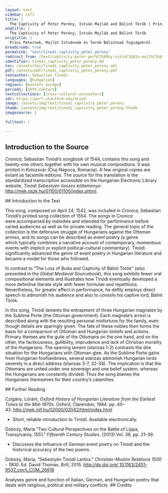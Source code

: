 ```yaml
---
layout: text
sidebar: left
title: |
  The Captivity of Peter Perény, István Majlád and Bálint Török | Príni Péternek, Majlát Istvánnak és Terek Bálintnak fogságokról
engtitle: |
  The Captivity of Peter Perény, István Majlád and Bálint Török
origtitle: |
  Príni Péternek, Majlát Istvánnak és Terek Bálintnak fogságokról
breadcrumb: true
permalink: "text/tinodi_captivity_peter_pereny"
redirect_from: /text/captivity-peter-per%C3%A9ny-istv%C3%A1n-majl%C3%A1d-and-b%C3%A1lint-t%C3%B6r%C3%B6k
identifier: tinodi_captivity_peter_pereny.md
tei: /assets/tei/tinodi_captivity_peter_pereny.xml
pdf: /assets/pdf/tinodi_captivity_peter_pereny.pdf
textauthor: Sebastian Tinódi
languages: [hungarian]
regions: [western_europe]
periods: [16th_century]
textcollections: [cross-cultural-encounters]
sdr: https://purl.stanford.edu/druid 
image: /assets/img/text/tinodi_captivity_peter_pereny
thumb: /assets/img/text/tinodi_captivity_peter_pereny-thumb
imagesource: |
  
fulltext: |
  
--- 
```

## Introduction to the Source 
<p><em>Cronica</em>, Sebastian Tinódi’s songbook of 1544, contains this song and twenty-one others together with his own musical compositions. It was printed in Kolozsvár (Cluj-Napoca, Romania). A few original copies are extant as facsimile editions. The source for this translation is the standardized transcription accessible on the Hungarian Electronic Library website, <em>Tinódi Sebestyén összes költeménye</em>: <a href="http://mek.oszk.hu/01100/01100/index.phtml">http://mek.oszk.hu/01100/01100/index.phtml</a>.</p>
## Introduction to the Text 
<p>This song, composed on April 24, 1542, was included in <em>Cronica</em>, Sebastian Tinódi’s printed song collection of 1554. The songs in <em>Cronica </em>were accompanied by melodies and intended for performance before varied audiences as well as for private reading. The general topic of the collection is the defensive struggle of Hungarians against the Ottoman armies, and its songs can be described as event poetry (a genre which typically combines a narrative account of contemporary, momentous events with implicit or explicit political-cultural commentary). Tinódi significantly advanced the genre of event poetry in Hungarian literature and became a model for those who followed.</p> <p>In contrast to “The Loss of Buda and Captivity of Bálint Török” (also presented in the <em>Global Medieval Sourcebook</em>), this song exhibits fewer oral compositional elements and illustrates how Tinódi eventually developed a more definitive literate style with fewer formulae and repetitions. Nevertheless, for greater effect in performance, he deftly employs direct speech to admonish his audience and also to console his captive lord, Bálint Török.</p> <p>In this song, Tinódi laments the entrapment of three Hungarian magnates by the Sublime Porte (the Ottoman government). Each magnate’s arrest is described along with the resulting personal misfortune for the family, even though details are sparingly given. The fate of these nobles then forms the basis for a comparison of Ottoman and Hungarian beliefs and actions. Primary themes are the guile of the Ottomans on the one hand, and on the other, the factiousness, gullibility, imprudence and lack of Christian morality of the Hungarians. The opening lament (stanzas 1-2) contrasts the dire situation for the Hungarians with Ottoman glee. As the Sublime Porte gains from Hungarian foolhardiness, several stanzas admonish Hungarian lords severely in a direct address (stanzas 3-7, 32-34). The implication is that the Ottomans are united under one sovereign and one belief system, whereas the Hungarians are constantly divided. Thus the song blames the Hungarians themselves for their country’s calamities.</p>
## Further Reading 
<p>Czigány, Lóránt, <em>Oxford History of Hungarian Literature from the Earliest Times to the Mid-1970s</em>. Oxford, Clarendon, 1984. pp. 40–43. <a href="http://mek.niif.hu/02000/02042/html/index.html">http://mek.niif.hu/02000/02042/html/index.html</a></p> <ul> <li>Short, reliable introduction to Tinódi. Available electronically.</li> </ul> <p>Dobozy, Maria “Two Cultural Perspectives on the Battle of Lippa, Transylvania, 1551.” <em>Fifteenth Century Studies</em>. (2013) Vol. 38, pp. 21–39.</p> <ul> <li>Discusses the influence of German event poetry on Tinódi and the historical accuracy of the two poems.</li> </ul> <p>Dobozy, Maria, “Sebestyén Tinódi Lantos.” <em>Christian-Muslim Relations 1500 - 1900</em>. Ed. David Thomas. Brill, 2015. <a href="http://dx.doi.org/ 10.1163/2451-9537_cmrii_COM_26618">http://dx.doi.org/ 10.1163/2451-9537_cmrii_COM_26618</a></p> <p><http: dx.doi.org=">Seláf, Levente, “Between Lyric and Epic: The Great Turkish War in German, Italian and Hungarian Ereignisliedern,” <em>Controversial Poetry, 1400–1635</em>. Ed. Judith Keßler, Ursula Kundert, Johan Oosterman. Brill, 2020. pp. 61–86.</http:></p> <ul> <li><http: dx.doi.org=">Analyses genre and function of Italian, German, and Hungarian poetry that deals with religious, political and military conflicts.</http:></li> </ul>
## Credits

